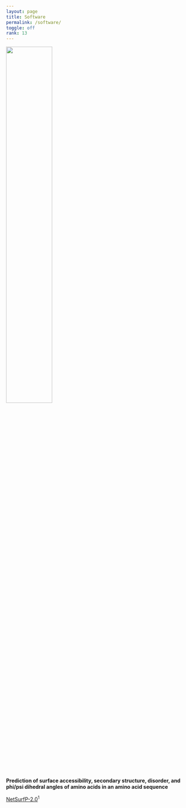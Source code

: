 ```yaml
---
layout: page
title: Software
permalink: /software/
toggle: off
rank: 13
---
```


<div style="margin-bottom: 50px;">
    <img class="float-right" width="50%" src="{{ 'projects/wordcloud.png' | prepend: site.images_dir | prepend: site.baseurl }}" />
</div>


**Prediction of surface accessibility, secondary structure, disorder, and phi/psi dihedral angles of amino acids in an amino acid sequence**

[NetSurfP-2.0](http://www.cbs.dtu.dk/services/NetSurfP/)<sup>1</sup>
